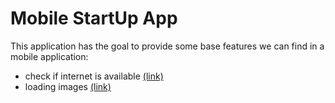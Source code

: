 # Mobile StartUp App 

This application has the goal to provide some base features we can find in a mobile application:

* check if internet is available [(link)](docs/InternetConnection.md)
* loading images [(link)](docs/LoadingImages.md)
